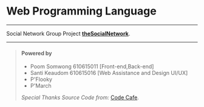 Web Programming Language
========================

*************************************************************************************************************************
Social Network Group Project  **[theSocialNetwork](https://projectsocialnetworkisne.ga/)**.
*************************************************************************************************************************

> #### Powered by 
>
> - Poom Somwong 610615011 [Front-end,Back-end]
> - Santi Keaudom 610615016 [Web Assistance and Design UI/UX]
> - P'Flooky
> - P'March
>
>  *Special Thanks Source Code from:* [Code Cafe](https://www.youtube.com/channel/UCIHBIPape0dWHKANkivrcJw/about).
